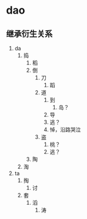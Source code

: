 # dao

## 继承衍生关系

1. da
   1. 捣
      1. 稻
      3. 倒
         1. 刀
            1. 蹈
         2. 道
            1. 到
               1. 岛？
            2. 导
            3. 逃？
            4. 悼，沿路哭泣
         3. 盗
            1. 桃？
            2. 逃？
      4. 陶
   2. 淘
2. ta
   1. 掏
      1. 讨
   2. 套
      1. 滔 
         1. 涛


